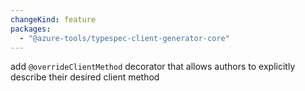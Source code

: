 ```yaml
---
changeKind: feature
packages:
  - "@azure-tools/typespec-client-generator-core"
---
```


add `@overrideClientMethod` decorator that allows authors to explicitly describe their desired client method